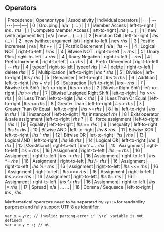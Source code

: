 ## Operators

| Precedence | Operator type | Associativity | Individual operators |
|---|---|---|---|---|
| 0 | Grouping | n/a | ( … ) |
| 1 | Member Access | left-to-right | *lhs* **.** *rhs* |
| 1 | Computed Member Access | left-to-right | *lhs* [ … ] |
| 1 | new (with argument list) | n/a | new … ( … ) |
| 2 | Function Call | left-to-right | *lhs* (…) |
| 2 | new (without argument list) | right-to-left | new *rhs* |
| 3 | Postfix Increment | n/a | *lhs* ++ |
| 3 | Postfix Decrement | n/a | *lhs* -- |
| 4 | Logical NOT | right-to-left | ! *rhs* |
| 4 | Bitwise NOT | right-to-left | ~ *rhs* |
| 4 | Unary Plus | right-to-left | + *rhs* |
| 4 | Unary Negation | right-to-left | - *rhs* |
| 4 | Prefix Increment | right-to-left | ++ *rhs* |
| 4 | Prefix Decrement | right-to-left | -- *rhs* |
| 4 | typeof | right-to-left | typeof *rhs* |
| 4 | delete | right-to-left | delete *rhs* |
| 5 | Multiplication | left-to-right | *lhs* \* *rhs* |
| 5 | Division | left-to-right | *lhs* / *rhs* |
| 5 | Remainder | left-to-right | *lhs* % *rhs* |
| 6 | Addition | left-to-right | *lhs* + *rhs* |
| 6 | Subtraction | left-to-right | *lhs* - *rhs* |
| 7 | Bitwise Left Shift | left-to-right | *lhs* << *rhs* |
| 7 | Bitwise Right Shift | left-to-right | *lhs* >> *rhs* |
| 7 | Bitwise Unsigned Right Shift | left-to-right | *lhs* >>> *rhs* |
| 8 | Less Than | left-to-right | *lhs* < *rhs* |
| 8 | Less Than Or Equal | left-to-right | *lhs* <= *rhs* |
| 8 | Greater Than | left-to-right | *lhs* > *rhs* |
| 8 | Greater Than Or Equal | left-to-right | *lhs* >= *rhs* |
| 8 | in | left-to-right | *lhs* in *rhs* |
| 8 | instanceof | left-to-right | *lhs* instanceof *rhs* |
| 8 | Exits operator & safe assignment | left-to-right | *rhs* ? |
| 8 | force assignment | left-to-right | *rhs* ! |
| 9 | Equality | left-to-right | *lhs* == *rhs* |
| 9 | Inequality | left-to-right | *lhs* != *rhs* |
| 10 | Bitwise AND | left-to-right | *lhs* & *rhs* |
| 11 | Bitwise XOR | left-to-right | *lhs* ^ *rhs* |
| 12 | Bitwise OR | left-to-right | *lhs* &#124; *rhs* |
| 13 | Logical AND | left-to-right | *lhs* && *rhs* |
| 14 | Logical OR | left-to-right | *lhs* &#124;&#124; *rhs* |
| 15 | Conditional | right-to-left | *lhs* ? … : *rhs* |
| 16 | Assignment | right-to-left | *lhs* = *rhs* |
| 16 | Assignment | right-to-left | *lhs* += *rhs* |
| 16 | Assignment | right-to-left | *lhs* -= *rhs* |
| 16 | Assignment | right-to-left | *lhs* *= *rhs* |
| 16 | Assignment | right-to-left | *lhs* /= *rhs* |
| 16 | Assignment | right-to-left | *lhs* %= *rhs* |
| 16 | Assignment | right-to-left | *lhs* <<= *rhs* |
| 16 | Assignment | right-to-left | *lhs* >>= *rhs* |
| 16 | Assignment | right-to-left | *lhs* >>>= *rhs* |
| 16 | Assignment | right-to-left | *lhs* &= *rhs* |
| 16 | Assignment | right-to-left | *lhs* ^= *rhs* |
| 16 | Assignment | right-to-left | *lhs* &#124;= *rhs* |
| 17 | Spread | n/a | ... … |
| 18 | Comma / Sequence | left-to-right | *lhs* , *rhs* | </tbody>

<!--
| 4 | void | right-to-left | void *rhs* |
| 9 | Strict Equality | left-to-right | *lhs* === *rhs* |
| 9 | Strict Inequality | left-to-right | *lhs* !== *rhs* |
| 17 | yield | right-to-left | yield *rhs* |
-->


Mathematical operators need to be separated by `space` for readability
purposes and fully support UTF-8 as identifier.

```
var x = y+z; // invalid: parsing-error if `y+z` variable is not defined!
var x = y + z; // ok
```
